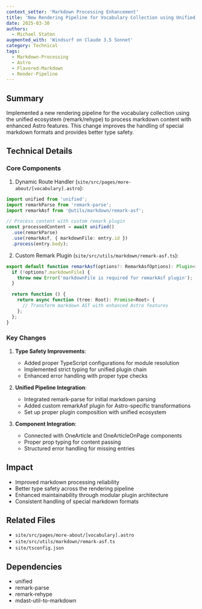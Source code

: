 ```yaml
---
context_setter: 'Markdown Processing Enhancement'
title: 'New Rendering Pipeline for Vocabulary Collection using Unified and Rehype'
date: 2025-03-30
authors: 
  - Michael Staton
augmented_with: 'Windsurf on Claude 3.5 Sonnet'
category: Technical
tags:
  - Markdown-Processing
  - Astro
  - Flavored-Markdown
  - Render-Pipeline
---
```

## Summary

Implemented a new rendering pipeline for the vocabulary collection using the unified ecosystem (remark/rehype) to process markdown content with enhanced Astro features. This change improves the handling of special markdown formats and provides better type safety.

## Technical Details

### Core Components

1. Dynamic Route Handler (`site/src/pages/more-about/[vocabulary].astro`):
```typescript
import unified from 'unified';
import remarkParse from 'remark-parse';
import remarkAsf from '@utils/markdown/remark-asf';

// Process content with custom remark plugin
const processedContent = await unified()
  .use(remarkParse)
  .use(remarkAsf, { markdownFile: entry.id })
  .process(entry.body);
```

2. Custom Remark Plugin (`site/src/utils/markdown/remark-asf.ts`):
```typescript
export default function remarkAsf(options?: RemarkAsfOptions): Plugin<[], Root, Root> {
  if (!options?.markdownFile) {
    throw new Error('markdownFile is required for remarkAsf plugin');
  }

  return function () {
    return async function (tree: Root): Promise<Root> {
      // Transform markdown AST with enhanced Astro features
    };
  };
}
```

### Key Changes

1. **Type Safety Improvements**:
   - Added proper TypeScript configurations for module resolution
   - Implemented strict typing for unified plugin chain
   - Enhanced error handling with proper type checks

2. **Unified Pipeline Integration**:
   - Integrated remark-parse for initial markdown parsing
   - Added custom remarkAsf plugin for Astro-specific transformations
   - Set up proper plugin composition with unified ecosystem

3. **Component Integration**:
   - Connected with OneArticle and OneArticleOnPage components
   - Proper prop typing for content passing
   - Structured error handling for missing entries

## Impact

- Improved markdown processing reliability
- Better type safety across the rendering pipeline
- Enhanced maintainability through modular plugin architecture
- Consistent handling of special markdown formats

## Related Files

- `site/src/pages/more-about/[vocabulary].astro`
- `site/src/utils/markdown/remark-asf.ts`
- `site/tsconfig.json`

## Dependencies

- unified
- remark-parse
- remark-rehype
- mdast-util-to-markdown